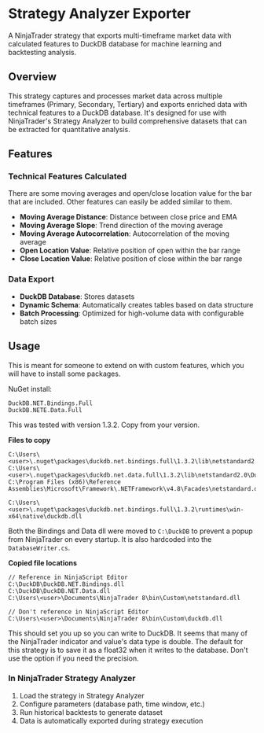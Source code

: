 # Strategy Analyzer Exporter

A NinjaTrader strategy that exports multi-timeframe market data with calculated features to DuckDB database for machine learning and backtesting analysis.

## Overview

This strategy captures and processes market data across multiple timeframes (Primary, Secondary, Tertiary) and exports enriched data with technical features to a DuckDB database. It's designed for use with NinjaTrader's Strategy Analyzer to build comprehensive datasets that can be extracted for quantitative analysis.

## Features

### Technical Features Calculated

There are some moving averages and open/close location value for the bar that are included. Other features can easily be added similar to them.

- **Moving Average Distance**: Distance between close price and EMA
- **Moving Average Slope**: Trend direction of the moving average
- **Moving Average Autocorrelation**: Autocorrelation of the moving average
- **Open Location Value**: Relative position of open within the bar range
- **Close Location Value**: Relative position of close within the bar range

### Data Export

- **DuckDB Database**: Stores datasets
- **Dynamic Schema**: Automatically creates tables based on data structure
- **Batch Processing**: Optimized for high-volume data with configurable batch sizes

## Usage

This is meant for someone to extend on with custom features, which you will have to install some packages.

NuGet install:

```
DuckDB.NET.Bindings.Full
DuckDB.NETE.Data.Full
```

This was tested with version 1.3.2. Copy from your version.

**Files to copy**

```
C:\Users\<user>\.nuget\packages\duckdb.net.bindings.full\1.3.2\lib\netstandard2.0\DuckDB.NET.Bindings.dll
C:\Users\<user>\.nuget\packages\duckdb.net.data.full\1.3.2\lib\netstandard2.0\DuckDB.NET.Data.dll
C:\Program Files (x86)\Reference Assemblies\Microsoft\Framework\.NETFramework\v4.8\Facades\netstandard.dll

C:\Users\<user>\.nuget\packages\duckdb.net.bindings.full\1.3.2\runtimes\win-x64\native\duckdb.dll
```

Both the Bindings and Data dll were moved to `C:\DuckDB` to prevent a popup from NinjaTrader on every startup. It is also hardcoded into the `DatabaseWriter.cs`.

**Copied file locations**

```
// Reference in NinjaScript Editor
C:\DuckDB\DuckDB.NET.Bindings.dll
C:\DuckDB\DuckDB.NET.Data.dll
C:\Users\<user>\Documents\NinjaTrader 8\bin\Custom\netstandard.dll

// Don't reference in NinjaScript Editor
C:\Users\<user>\Documents\NinjaTrader 8\bin\Custom\duckdb.dll
```

This should set you up so you can write to DuckDB. It seems that many of the NinjaTrader indicator and value's data type is double. The default for this strategy is to save it as a float32 when it writes to the database. Don't use the option if you need the precision.

### In NinjaTrader Strategy Analyzer

1. Load the strategy in Strategy Analyzer
2. Configure parameters (database path, time window, etc.)
3. Run historical backtests to generate dataset
4. Data is automatically exported during strategy execution
